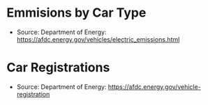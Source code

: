# **Emmisions by Car Type**
- Source: Department of Energy: https://afdc.energy.gov/vehicles/electric_emissions.html

# **Car Registrations**
- Source: Department of Energy: https://afdc.energy.gov/vehicle-registration
